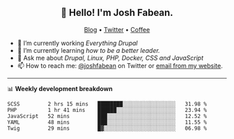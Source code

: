 <h2 align="center">👋 Hello! I'm Josh Fabean.</h2>
<p align="center">
  <a href="https://joshfabean.com">Blog</a> •
  <a href="https://twitter.com/fabean">Twitter</a> •
  <a href="https://www.buymeacoffee.com/LSxne6Yr4">Coffee</a>
</p>

- 🔭 I’m currently working *Everything Drupal*
- 🌱 I’m currently learning *how to be a better leader.*
- 💬 Ask me about *Drupal, Linux, PHP, Docker, CSS and JavaScript*
- 📫 How to reach me: [@joshfabean](https://twitter.com/joshfabean) on Twitter or [email from my website](https://joshfabean.com).

-------

📊 **Weekly development breakdown**
<!--START_SECTION:waka-->
```text
SCSS         2 hrs 15 mins   ████████░░░░░░░░░░░░░░░░░   31.98 % 
PHP          1 hr 41 mins    ██████░░░░░░░░░░░░░░░░░░░   23.94 % 
JavaScript   52 mins         ███░░░░░░░░░░░░░░░░░░░░░░   12.52 % 
YAML         48 mins         ███░░░░░░░░░░░░░░░░░░░░░░   11.55 % 
Twig         29 mins         █▓░░░░░░░░░░░░░░░░░░░░░░░   06.98 % 
```
<!--END_SECTION:waka-->

<!--
**fabean/fabean** is a ✨ _special_ ✨ repository because its `README.md` (this file) appears on your GitHub profile.

Here are some ideas to get you started:

- 🔭 I’m currently working on ...
- 🌱 I’m currently learning ...
- 👯 I’m looking to collaborate on ...
- 🤔 I’m looking for help with ...
- 💬 Ask me about ...
- 📫 How to reach me: ...
- 😄 Pronouns: ...
- ⚡ Fun fact: ...
-->
